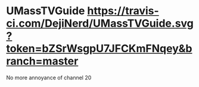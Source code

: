 # UMassTVGuide https://travis-ci.com/DejiNerd/UMassTVGuide.svg?token=bZSrWsgpU7JFCKmFNqey&branch=master
No more annoyance of channel 20
